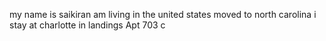 my name is saikiran
am living in the united states
moved to north carolina
i stay at charlotte 
in landings Apt 703 c
